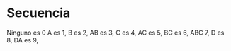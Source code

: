 # Secuencia
Ninguno es 0
A es 1,
B es 2,
AB es 3,
C es 4,
AC es 5,
BC es 6,
ABC 7,
D es 8,
DA es 9,
